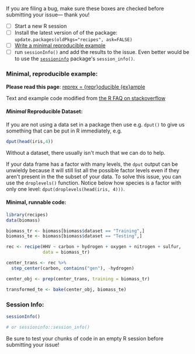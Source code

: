If you are filing a bug, make sure these boxes are checked before submitting your issue— thank you!

- [ ] Start a new R session
- [ ] Install the latest version of of the package: `update.packages(oldPkgs="recipes", ask=FALSE)`
- [ ] [Write a minimal reproducible example](http://stackoverflow.com/a/5963610)
- [ ] run `sessionInfo()` and add the results to the issue. Even better would be to use the [`sessioninfo`](https://github.com/r-lib/sessioninfo) package's `session_info()`.  

### Minimal, reproducible example:

__Please read this page__: [reprex = {repr}oducible {ex}ample](https://github.com/jennybc/reprex#what-is-a-reprex) 

Text and example code modified from [the R FAQ on stackoverflow](http://stackoverflow.com/a/5963610)

#### _Minimal_ Reproducible Dataset:

If you are not using a data set in a package then use e.g. `dput()` to give us something that can be put in R immediately, e.g. 

```r
dput(head(iris,4))
```

Without a dataset, there usually isn't much that we can do to help. 

If your data frame has a factor with many levels, the `dput` output can be unwieldy because it will still list all the possible factor levels even if they aren't present in the the subset of your data. To solve this issue, you can use the `droplevels()` function. Notice below how species is a factor with only one level: `dput(droplevels(head(iris, 4)))`.

#### Minimal, runnable code:

```r
library(recipes)
data(biomass)

biomass_tr <- biomass[biomass$dataset == "Training",]
biomass_te <- biomass[biomass$dataset == "Testing",]

rec <- recipe(HHV ~ carbon + hydrogen + oxygen + nitrogen + sulfur,
              data = biomass_tr)

center_trans <- rec %>%
  step_center(carbon, contains("gen"), -hydrogen)

center_obj <- prep(center_trans, training = biomass_tr)

transformed_te <- bake(center_obj, biomass_te) 
```

### Session Info:

```r
sessionInfo()

# or sessioninfo::session_info()

```

Be sure to test your chunks of code in an empty R session before submitting your issue!